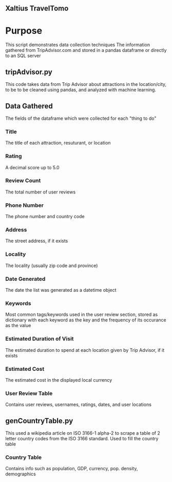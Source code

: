 ## Xaltius TravelTomo

# Purpose
This script demonstrates data collection techniques
The information gathered from TripAdvisor.com and stored
in a pandas dataframe or directly to an SQL server

## tripAdvisor.py
This code takes data from Trip Advisor about attractions in the location/city, to be
to be cleaned using pandas, and analyzed with machine learning. 

## Data Gathered
The fields of the dataframe which were collected for each "thing to do"

### Title
 The title of each attraction, resuturant, or location
### Rating
 A decimal score up to 5.0
### Review Count
 The total number of user reviews
### Phone Number
 The phone number and country code
### Address
 The street address, if it exists
### Locality
 The locality (usually zip code and province)
### Date Generated
 The date the list was generated as a datetime object
### Keywords
 Most common tags/keywords used in the user review section, stored as dictionary with
 each keyword as the key and the frequency of its occurance as the value
### Estimated Duration of Visit
 The estimated duration to spend at each location given by Trip Advisor, if it exists
### Estimated Cost
 The estimated cost in the displayed local currency
### User Review Table
 Contains user reviews, usernames, ratings, dates, and user locations

## genCountryTable.py
This used a wikipedia article on ISO 3166-1 alpha-2 to scrape a table of 2 letter country codes from the ISO 3166 standard. Used to fill the country table

### Country Table
 Contains info such as population, GDP, currency, pop. density, demographics